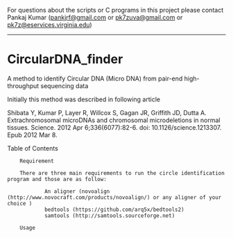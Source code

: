 For questions about the scripts or C programs in this project please contact Pankaj Kumar (pankjrf@gmail.com or pk7zuva@gmail.com or pk7z@eservices.virginia.edu)

-------------------------------------------------------------------------------------------------------
# CircularDNA_finder
A method to identify Circular DNA (Micro DNA) from pair-end high-throughput sequencing data

Initially this method was described in following article

Shibata Y, Kumar P, Layer R, Willcox S, Gagan JR, Griffith JD, Dutta A. Extrachromosomal microDNAs and chromosomal microdeletions in normal tissues. Science. 2012 Apr 6;336(6077):82-6. doi: 10.1126/science.1213307. Epub 2012 Mar 8.


Table of Contents

        Requirement
        
        There are three main requirements to run the circle identification program and those are as follow:

                An aligner (novoalign (http://www.novocraft.com/products/novoalign/) or any aligner of your choice )
                bedtools (https://github.com/arq5x/bedtools2)
                samtools (http://samtools.sourceforge.net)
        
        Usage

